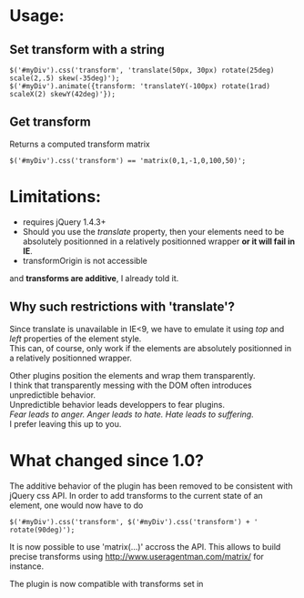 Usage:
======

Set transform with a string
---------------------------

    $('#myDiv').css('transform', 'translate(50px, 30px) rotate(25deg) scale(2,.5) skew(-35deg)');
    $('#myDiv').animate({transform: 'translateY(-100px) rotate(1rad) scaleX(2) skewY(42deg)'});

Get transform
-------------

Returns a computed transform matrix

    $('#myDiv').css('transform') == 'matrix(0,1,-1,0,100,50)';

Limitations:
============

- requires jQuery 1.4.3+
- Should you use the *translate* property, then your elements need to be absolutely positionned in a relatively positionned wrapper **or it will fail in IE**.
- transformOrigin is not accessible

and **transforms are additive**, I already told it.

Why such restrictions with 'translate'?
---------------------------------------

Since translate is unavailable in IE<9, we have to emulate it using *top* and *left* properties of the element style.  
This can, of course, only work if the elements are absolutely positionned in a relatively positionned wrapper.  

Other plugins position the elements and wrap them transparently.  
I think that transparently messing with the DOM often introduces unpredictible behavior.  
Unpredictible behavior leads developpers to fear plugins.  
*Fear leads to anger. Anger leads to hate. Hate leads to suffering.*  
I prefer leaving this up to you.

What changed since 1.0?
=======================

The additive behavior of the plugin has been removed to be consistent with jQuery css API.
In order to add transforms to the current state of an element, one would now have to do

    $('#myDiv').css('transform', $('#myDiv').css('transform') + ' rotate(90deg)');

It is now possible to use 'matrix(...)' accross the API.
This allows to build precise transforms using http://www.useragentman.com/matrix/ for instance.

The plugin is now compatible with transforms set in <style> tags and through other libraries.
This was also required to make it compatible with a CSS3 Transitions enhanced jQuery.

License
=======

Dual licensed under GPL and MIT licenses.

Copyright (c) 2010 [Louis-Rémi Babé](http://twitter.com/louis_remi).